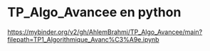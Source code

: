 # TP_Algo_Avancee en python
https://mybinder.org/v2/gh/AhlemBrahmi/TP_Algo_Avancee/main?filepath=TP1_Algorithmique_Avanc%C3%A9e.ipynb
